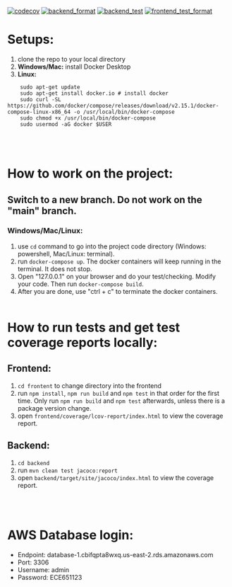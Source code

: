 [![codecov](https://codecov.io/gh/yiwei72/ECE651/branch/main/graph/badge.svg?token=1AZGLUY11I)](https://codecov.io/gh/yiwei72/ECE651)
[![backend_format](https://github.com/yiwei72/ECE651/actions/workflows/backend_format.yml/badge.svg?branch=main)](https://github.com/yiwei72/ECE651/actions/workflows/backend_format.yml)
[![backend_test](https://github.com/yiwei72/ECE651/actions/workflows/backend_test.yml/badge.svg?branch=main)](https://github.com/yiwei72/ECE651/actions/workflows/backend_test.yml)
[![frontend_test_format](https://github.com/yiwei72/ECE651/actions/workflows/frontend_test_format.yml/badge.svg?branch=main)](https://github.com/yiwei72/ECE651/actions/workflows/frontend_test_format.yml)
# Setups:
1. clone the repo to your local directory
2. **Windows/Mac:** install Docker Desktop
3. **Linux:** 
```
    sudo apt-get update
    sudo apt-get install docker.io # install docker
    sudo curl -SL https://github.com/docker/compose/releases/download/v2.15.1/docker-compose-linux-x86_64 -o /usr/local/bin/docker-compose
    sudo chmod +x /usr/local/bin/docker-compose
    sudo usermod -aG docker $USER
```
<br/><br/>

# How to work on the project:
## Switch to a new branch. Do not work on the "main" branch.

### Windows/Mac/Linux:
1. use `cd` command to go into the project code directory (Windows: powershell, Mac/Linux: terminal).
2. run `docker-compose up`. The docker containers will keep running in the terminal. It does not stop.
3. Open "127.0.0.1" on your browser and do your test/checking. Modify your code. Then run `docker-compose build`.
5. After you are done, use "ctrl + c" to terminate the docker containers.
<br/><br/>

# How to run tests and get test coverage reports locally:
## Frontend:
1. `cd frontent` to change directory into the frontend
2. run `npm install`, `npm run build` and `npm test` in that order for the first time. Only run `npm run build` and `npm test` afterwards, unless there is a package version change.
3. open `frontend/coverage/lcov-report/index.html` to view the coverage report.

## Backend:
1. `cd backend`
2. run `mvn clean test jacoco:report`
3. open `backend/target/site/jacoco/index.html` to view the coverage report.


<br/><br/>
# AWS Database login:
- Endpoint: database-1.cbifqpta8wxq.us-east-2.rds.amazonaws.com
- Port: 3306
- Username: admin
- Password: ECE651123
